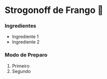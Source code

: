 # Strogonoff de Frango :chicken:

### Ingredientes

 - Ingrediente 1
 - Ingrediente 2

### Modo de Preparo

 1. Primeiro
 2. Segundo
